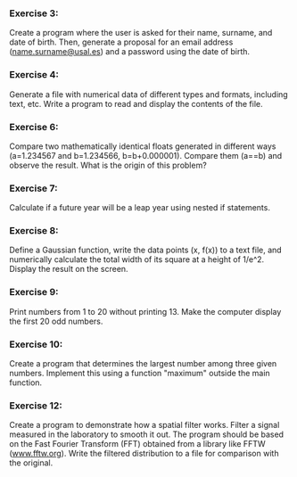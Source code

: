 ### Exercise 3:
Create a program where the user is asked for their name, surname, and date of birth. Then, generate a proposal for an email address (name.surname@usal.es) and a password using the date of birth.

### Exercise 4:
Generate a file with numerical data of different types and formats, including text, etc. Write a program to read and display the contents of the file.

### Exercise 6:
Compare two mathematically identical floats generated in different ways (a=1.234567 and b=1.234566, b=b+0.000001). Compare them (a==b) and observe the result. What is the origin of this problem?

### Exercise 7:
Calculate if a future year will be a leap year using nested if statements.

### Exercise 8:
Define a Gaussian function, write the data points (x, f(x)) to a text file, and numerically calculate the total width of its square at a height of 1/e^2. Display the result on the screen.

### Exercise 9:
Print numbers from 1 to 20 without printing 13. Make the computer display the first 20 odd numbers.

### Exercise 10:
Create a program that determines the largest number among three given numbers. Implement this using a function "maximum" outside the main function.

### Exercise 12:
Create a program to demonstrate how a spatial filter works. Filter a signal measured in the laboratory to smooth it out. The program should be based on the Fast Fourier Transform (FFT) obtained from a library like FFTW (www.fftw.org). Write the filtered distribution to a file for comparison with the original.



